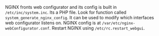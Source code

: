 NGINX fronts web configurator and its config is built in `/etc/inc/system.inc`. Its a PHP file. Look for function called `system_generate_nginx_config`. It can be used to modify which interfaces web configurator listens on. NGINX config is at `/var/etc/nginx-webConfigurator.conf`. Restart NGINX using `/etc/rc.restart_webgui`.
